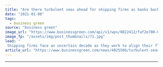 ```yaml
---
title: "Are there turbulent seas ahead for shipping firms as banks back net zero efforts?"
date: "2021-01-08"
tags: 
  - business green
source: "business green"
image_url: "https://www.businessgreen.com/api/v1/wps/0822412/faf2e780-09a8-483a-8162-56f074236052/7/Container-cargo-ship-185x114.jpg"
image_fp: "/assets/img/post_thumbnails/71.jpg"
lead: "
 Shipping firms face an uncertain decade as they work to align their fleets with IMO carbon intensity targets, the latest briefing from Lloyds List Intelligence warns ..."
article_url: "https://www.businessgreen.com/news/4025506/turbulent-seas-ahead-shipping-firms-banks-decarbonisation-efforts"
---
```


---
